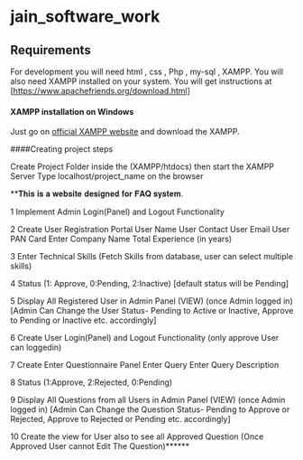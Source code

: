 ﻿
 
 # jain_software_work

## Requirements

For development you will need  html , css , Php , my-sql , XAMPP.
You will also need XAMPP installed on your system. You will get instructions at [https://www.apachefriends.org/download.html]

#### XAMPP installation on Windows
Just go on [official XAMPP website](https://www.apachefriends.org/download.html) and download the XAMPP.

####Creating project steps

Create Project Folder inside the (XAMPP/htdocs) then start the XAMPP Server 
Type localhost/project_name on the browser


**𝐓𝐡𝐢𝐬 𝐢𝐬 𝐚 𝐰𝐞𝐛𝐬𝐢𝐭𝐞 𝐝𝐞𝐬𝐢𝐠𝐧𝐞𝐝 𝐟𝐨𝐫 𝐅𝐀𝐐 𝐬𝐲𝐬𝐭𝐞𝐦.

1 Implement Admin Login(Panel) and Logout Functionality

2 Create User Registration Portal
   User Name
   User Contact
   User Email
   User PAN Card
   Enter Company Name
   Total Experience (in years)

3 Enter Technical Skills (Fetch Skills from database,
	user can select multiple skills)

4 Status (1: Approve, 0:Pending, 2:Inactive) 
	[default status will be Pending]

5 Display All Registered User in Admin Panel (VIEW)
	 (once Admin logged in) [Admin Can Change the User Status- Pending to Active or Inactive, Approve to Pending or Inactive etc. accordingly]

6 Create User Login(Panel) and Logout Functionality
	 (only approve User can loggedin)

7	Create Enter Questionnaire Panel
  		Enter Query
  		Enter Query Description

8	Status (1:Approve, 2:Rejected, 0:Pending)

9	Display All Questions from all Users in Admin Panel 
		(VIEW) (once Admin logged in) [Admin Can Change the Question Status- Pending to Approve or Rejected, Approve to Rejected or Pending etc. accordingly]

10	Create the view for User also to see all Approved Question (Once Approved User cannot Edit The Question)******
